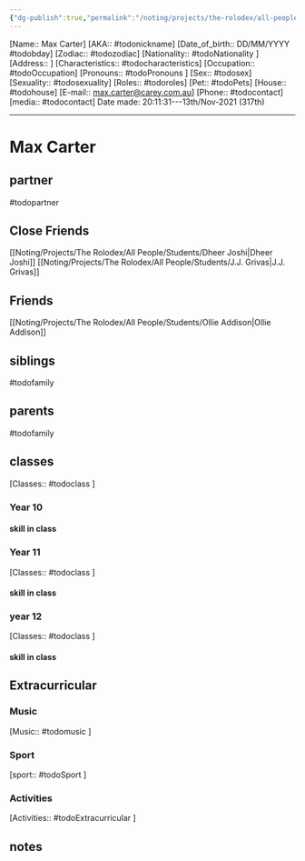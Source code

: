 ```yaml
---
{"dg-publish":true,"permalink":"/noting/projects/the-rolodex/all-people/students/max-carter/","dgHomeLink":true,"dgPassFrontmatter":false}
---
```


[Name:: Max Carter]
[AKA:: #todonickname]
[Date_of_birth:: DD/MM/YYYY #todobday] 
[Zodiac:: #todozodiac] 
[Nationality:: #todoNationality ]
[Address:: ]
[Characteristics::  #todocharacteristics]
[Occupation:: #todoOccupation]
[Pronouns:: #todoPronouns ]
[Sex:: #todosex]
[Sexuality:: #todosexuality]
[Roles:: #todoroles]
[Pet:: #todoPets]
[House:: #todohouse]
[E-mail:: <max.carter@carey.com.au>]
[Phone:: #todocontact]
[media:: #todocontact]
Date made: 20:11:31---13th/Nov-2021 (317th) 

---
# Max Carter
## partner
#todopartner
## Close Friends
[[Noting/Projects/The Rolodex/All People/Students/Dheer Joshi|Dheer Joshi]]
[[Noting/Projects/The Rolodex/All People/Students/J.J. Grivas|J.J. Grivas]]
## Friends
[[Noting/Projects/The Rolodex/All People/Students/Ollie Addison|Ollie Addison]]
## siblings
#todofamily
## parents
#todofamily
## classes
[Classes:: #todoclass ]
### Year 10
#### skill in class
### Year 11
[Classes:: #todoclass ]
#### skill in class
### year 12
[Classes:: #todoclass ]
#### skill in class
## Extracurricular
### Music
[Music:: #todomusic ]
### Sport
[sport:: #todoSport ]
### Activities
[Activities:: #todoExtracurricular ]
## notes

